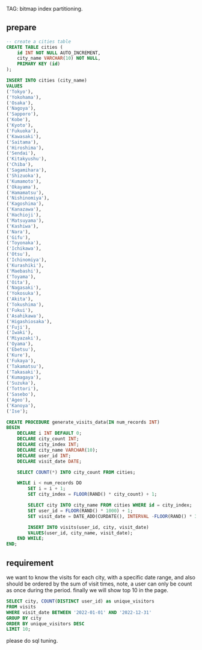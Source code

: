 TAG: bitmap index partitioning.

## prepare

```sql
-- create a cities table
CREATE TABLE cities (
    id INT NOT NULL AUTO_INCREMENT,
    city_name VARCHAR(10) NOT NULL,
    PRIMARY KEY (id)
);

INSERT INTO cities (city_name)
VALUES
('Tokyo'),
('Yokohama'),
('Osaka'),
('Nagoya'),
('Sapporo'),
('Kobe'),
('Kyoto'),
('Fukuoka'),
('Kawasaki'),
('Saitama'),
('Hiroshima'),
('Sendai'),
('Kitakyushu'),
('Chiba'),
('Sagamihara'),
('Shizuoka'),
('Kumamoto'),
('Okayama'),
('Hamamatsu'),
('Nishinomiya'),
('Kagoshima'),
('Kanazawa'),
('Hachioji'),
('Matsuyama'),
('Kashiwa'),
('Nara'),
('Gifu'),
('Toyonaka'),
('Ichikawa'),
('Otsu'),
('Ichinomiya'),
('Kurashiki'),
('Maebashi'),
('Toyama'),
('Oita'),
('Nagasaki'),
('Yokosuka'),
('Akita'),
('Tokushima'),
('Fukui'),
('Asahikawa'),
('Higashiosaka'),
('Fuji'),
('Iwaki'),
('Miyazaki'),
('Oyama'),
('Ebetsu'),
('Kure'),
('Fukaya'),
('Takamatsu'),
('Takasaki'),
('Kumagaya'),
('Suzuka'),
('Tottori'),
('Sasebo'),
('Ageo'),
('Kanoya'),
('Ise');
```

```sql
CREATE PROCEDURE generate_visits_data(IN num_records INT)
BEGIN
    DECLARE i INT DEFAULT 0;
    DECLARE city_count INT;
    DECLARE city_index INT;
    DECLARE city_name VARCHAR(10);
    DECLARE user_id INT;
    DECLARE visit_date DATE;

    SELECT COUNT(*) INTO city_count FROM cities;

    WHILE i < num_records DO
        SET i = i + 1;
        SET city_index = FLOOR(RAND() * city_count) + 1;

        SELECT city INTO city_name FROM cities WHERE id = city_index;
        SET user_id = FLOOR(RAND() * 1000) + 1;
        SET visit_date = DATE_ADD(CURDATE(), INTERVAL -FLOOR(RAND() * 365) DAY);

        INSERT INTO visits(user_id, city, visit_date)
        VALUES(user_id, city_name, visit_date);
    END WHILE;
END;
```

## requirement

we want to know the visits for each city, with a specific date range,
and also should be ordered by the sum of visit times,
note, a user can only be count as once during the period.
finally we will show top 10 in the page.

```sql
SELECT city, COUNT(DISTINCT user_id) as unique_visitors
FROM visits
WHERE visit_date BETWEEN '2022-01-01' AND '2022-12-31'
GROUP BY city
ORDER BY unique_visitors DESC
LIMIT 10;
```

please do sql tuning.
